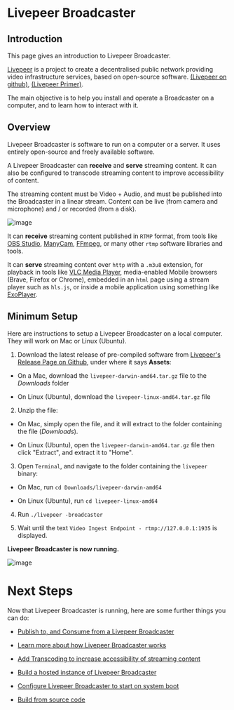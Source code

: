 # Livepeer Broadcaster

## Introduction

This page gives an introduction to Livepeer Broadcaster.

[Livepeer](https://livepeer.org) is a project to create a decentralised public network providing video infrastructure services, based on open-source software. [(Livepeer on github)](https://github.com/livepeer/), [(Livepeer Primer)](https://livepeer.org/primer).

The main objective is to help you install and operate a Broadcaster on a computer, and to learn how to interact with it.

## Overview

Livepeer Broadcaster is software to run on a computer or a server. It uses entirely open-source and freely available software.

A Livepeer Broadcaster can **receive** and **serve** streaming content. It can also be configured to transcode streaming content to improve accessibility of content.

The streaming content must be Video + Audio, and must be published into the Broadcaster in a linear stream. Content can be live (from camera and microphone) and / or recorded (from a disk).

![image](https://user-images.githubusercontent.com/2212651/112745744-4479db80-8fc8-11eb-9ace-0c77ee9bf438.png)

It can **receive** streaming content published in `RTMP` format, from tools like [OBS Studio](https://obsproject.com/), [ManyCam](https://manycam.com/), [FFmpeg](https://www.ffmpeg.org/), or many other `rtmp` software libraries and tools.

It can **serve** streaming content over `http` with a `.m3u8` extension, for playback in tools like [VLC Media Player](https://www.videolan.org/vlc/index.html), media-enabled Mobile browsers (Brave, Firefox or Chrome), embedded in an `html` page using a stream player such as `hls.js`, or inside a mobile application using something like [ExoPlayer](https://exoplayer.dev/).

## Minimum Setup

Here are instructions to setup a Livepeer Broadcaster on a local computer. They will work on Mac or Linux (Ubuntu). 

1. Download the latest release of pre-compiled software from [Livepeer's Release Page on Github](https://github.com/livepeer/go-livepeer/releases), under where it says **Assets**:

- On a Mac, download the `livepeer-darwin-amd64.tar.gz` file to the _Downloads_ folder

- On Linux (Ubuntu), download the `livepeer-linux-amd64.tar.gz` file

2. Unzip the file:

- On Mac, simply open the file, and it will extract to the folder containing the file (_Downloads_).

- On Linux (Ubuntu), open the `livepeer-darwin-amd64.tar.gz` file then click "Extract", and extract it to "Home".

3. Open `Terminal`, and navigate to the folder containing the `livepeer` binary:

- On Mac, run `cd Downloads/livepeer-darwin-amd64`

- On Linux (Ubuntu), run `cd livepeer-linux-amd64`

4. Run `./livepeer -broadcaster`

5. Wait until the text `Video Ingest Endpoint - rtmp://127.0.0.1:1935` is displayed.

**Livepeer Broadcaster is now running.**

![image](https://user-images.githubusercontent.com/2212651/79856413-f177cb80-83e9-11ea-8ece-ac1f9c143f08.png)

# Next Steps

Now that Livepeer Broadcaster is running, here are some further things you can do:

- [Publish to, and Consume from a Livepeer Broadcaster](./publish-and-consume-content.md)

- [Learn more about how Livepeer Broadcaster works](./architecture-summary.md)

- [Add Transcoding to increase accessibility of streaming content](./transcoding.md)

- [Build a hosted instance of Livepeer Broadcaster](./hosted-setup.md)

- [Configure Livepeer Broadcaster to start on system boot](./start-on-system-boot.md)

- [Build from source code](https://github.com/livepeer/go-livepeer/blob/master/doc/install.md)
